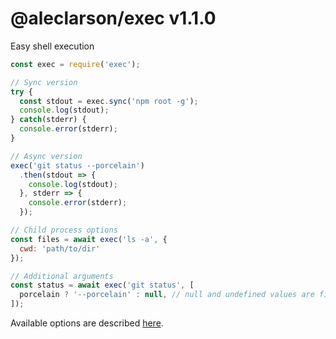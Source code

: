# @aleclarson/exec v1.1.0

Easy shell execution

```js
const exec = require('exec');

// Sync version
try {
  const stdout = exec.sync('npm root -g');
  console.log(stdout);
} catch(stderr) {
  console.error(stderr);
}

// Async version
exec('git status --porcelain')
  .then(stdout => {
    console.log(stdout);
  }, stderr => {
    console.error(stderr);
  });

// Child process options
const files = await exec('ls -a', {
  cwd: 'path/to/dir'
});

// Additional arguments
const status = await exec('git status', [
  porcelain ? '--porcelain' : null, // null and undefined values are filtered out
]);
```

Available options are described [here](https://nodejs.org/api/child_process.html#child_process_child_process_exec_command_options_callback).
